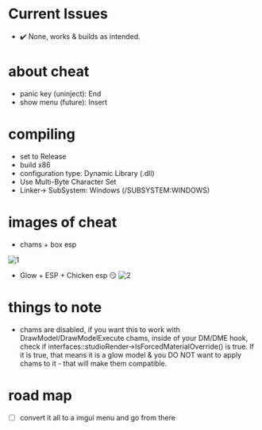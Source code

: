 # Current Issues
- ✔️ None, works & builds as intended.

# about cheat
- panic key (uninject): End
- show menu (future): Insert

# compiling
- set to Release
- build x86
- configuration type: Dynamic Library (.dll)
- Use Multi-Byte Character Set
- Linker-> SubSystem: Windows (/SUBSYSTEM:WINDOWS)

# images of cheat
- chams + box esp

![1](https://media.discordapp.net/attachments/843956305189535775/975563417547046982/unknown.png)

- Glow + ESP + Chicken esp 😏
![2](https://images-ext-2.discordapp.net/external/xofFU4iIlkWoZm2j_0NE67O0loFMuiJaC5136ZZ1UMw/%3Fwidth%3D1104%26height%3D621/https/media.discordapp.net/attachments/975764955246788688/975982358375305256/unknown.png)

# things to note
- chams are disabled, if you want this to work with DrawModel/DrawModelExecute chams, inside of your DM/DME hook, check if interfaces::studioRender->IsForcedMaterialOverride() is true. If it is true, that means it is a glow model & you DO NOT want to apply chams to it - that will make them compatible.

# road map
- [ ] convert it all to a imgui menu and go from there
